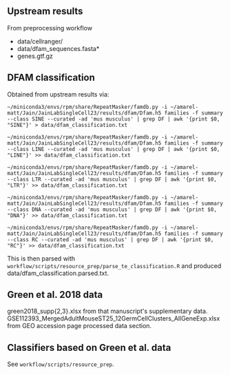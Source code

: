 ## Upstream results

From preprocessing workflow

- data/cellranger/
- data/dfam_sequences.fasta*
- genes.gtf.gz

## DFAM classification

Obtained from upstream results via:

```
~/miniconda3/envs/rpm/share/RepeatMasker/famdb.py -i ~/amarel-matt/Jain/JainLabSingleCell23/results/dfam/Dfam.h5 families -f summary --class SINE --curated -ad 'mus musculus' | grep DF | awk '{print $0, "SINE"}' > data/dfam_classification.txt

~/miniconda3/envs/rpm/share/RepeatMasker/famdb.py -i ~/amarel-matt/Jain/JainLabSingleCell23/results/dfam/Dfam.h5 families -f summary --class LINE --curated -ad 'mus musculus' | grep DF | awk '{print $0, "LINE"}' >> data/dfam_classification.txt

~/miniconda3/envs/rpm/share/RepeatMasker/famdb.py -i ~/amarel-matt/Jain/JainLabSingleCell23/results/dfam/Dfam.h5 families -f summary --class LTR --curated -ad 'mus musculus' | grep DF | awk '{print $0, "LTR"}' >> data/dfam_classification.txt

~/miniconda3/envs/rpm/share/RepeatMasker/famdb.py -i ~/amarel-matt/Jain/JainLabSingleCell23/results/dfam/Dfam.h5 families -f summary --class DNA --curated -ad 'mus musculus' | grep DF | awk '{print $0, "DNA"}' >> data/dfam_classification.txt

~/miniconda3/envs/rpm/share/RepeatMasker/famdb.py -i ~/amarel-matt/Jain/JainLabSingleCell23/results/dfam/Dfam.h5 families -f summary --class RC --curated -ad 'mus musculus' | grep DF | awk '{print $0, "RC"}' >> data/dfam_classification.txt
```

This is then parsed with `workflow/scripts/resource_prep/parse_te_classification.R` and produced data/dfam_classification.parsed.txt.

## Green et al. 2018 data

green2018_supp{2,3}.xlsx from that manuscript's supplementary data.
GSE112393_MergedAdultMouseST25_12GermCellClusters_AllGeneExp.xlsx from GEO accession page processed data section.


## Classifiers based on Green et al. data

See `workflow/scripts/resource_prep`.